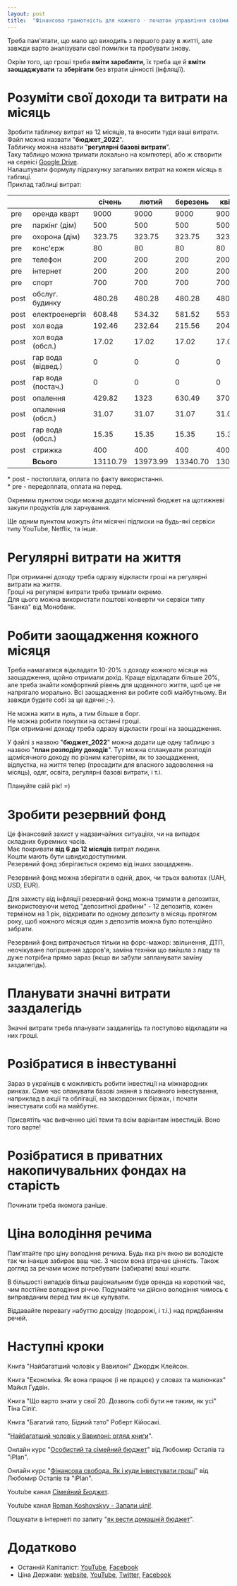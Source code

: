 ```yaml
---
layout: post
title:  "Фінансова грамотність для кожного - початок управління своїми грошима"
---
```


Треба пам'ятати, що мало що виходить з першого разу в житті, але завжди варто аналізувати свої помилки та пробувати знову.  

Окрім того, що гроші треба **вміти заробляти**, їх треба ще й **вміти заощаджувати** та **зберігати** без втрати цінності (інфляції).  

# Розуміти свої доходи та витрати на місяць

Зробити табличку витрат на 12 місяців, та вносити туди ваші витрати.  
Файл можна назвати "**бюджет_2022**".  
Табличку можна назвати "**регулярні базові витрати**".  
Таку таблицю можна тримати локально на компютері, або ж створити на сервісі [Google Drive](https://www.google.com/intl/uk_UA/drive/).  
Налаштувати формулу підрахунку загальних витрат на кожен місяць в таблиці.  
Приклад таблиці витрат:  

|     |                   |січень|лютий |березень|квітень|травень|червень|липень|серпень|вересень|жовтень|листопад|грудень|
|-----|-------------------|------|------|--------|-------|-------|-------|------|-------|--------|-------|--------|-------|
|pre  | оренда кварт      |  9000|  9000|    9000|   9000|   9000|       |      |       |        |       |        |       |
|pre  | паркінг (дім)     |   500|   500|     500|    500|    500|       |      |       |        |       |        |       |
|pre  | охорона (дім)     |323.75|323.75|  323.75| 323.75| 323.75|       |      |       |        |       |        |       |
|pre  | конс'єрж          |    80|    80|      80|     80|     80|       |      |       |        |       |        |       |
|pre  | телефон           |   200|   200|     200|    200|    200|       |      |       |        |       |        |       |
|pre  | інтернет          |   200|   200|     200|    200|    200|       |      |       |        |       |        |       |
|pre  | спорт             |   700|   700|     700|    700|    700|       |      |       |        |       |        |       |
|post | обслуг. будинку   |480.28|480.28|  480.28| 480.28|       |       |      |       |        |       |        |       |
|post | електроенергія    |608.48|534.32|  581.52| 553.04|       |       |      |       |        |       |        |       |
|post | хол вода          |192.46|232.64|  215.56| 204.54|       |       |      |       |        |       |        |       |
|post | хол вода (обсл.)  | 17.02| 17.02|   17.02|  17.02|       |       |      |       |        |       |        |       |
|post | гар вода (відвед.)|     0|     0|       0|      0|       |       |      |       |        |       |        |       |
|post | гар вода (постач.)|     0|     0|       0|      0|       |       |      |       |        |       |        |       |
|post | опалення          |429.82|  1323|  630.49| 370.85|       |       |      |       |        |       |        |       |
|post | опалення (обсл.)  | 31.07| 31.07|   31.07|  31.07|       |       |      |       |        |       |        |       |
|post | гар вода (обсл.)  | 15.35| 15.35|   15.35|  15.35|       |       |      |       |        |       |        |       |
|post | стрижка           |   400|   400|     400|    400|    400|       |      |       |        |       |        |       |
|     | **Всього**        |13110.79|13973.99|13340.70|13012.46|11403.75| |      |       |        |       |        |       |

\* post - постоплата, оплата по факту використання.  
\* pre - передоплата, оплата на перед.  

Окремим пунктом сюди можна додати місячний бюджет на щотижневі закупи продуктів для харчування.  

Ще одним пунктом можуть йти місячні підписки на будь-які сервіси типу YouTube, Netflix, та інше.  

# Регулярні витрати на життя

При отриманні доходу треба одразу відкласти гроші на регулярні витрати на життя.  
Гроші на регулярні витрати треба тримати окремо.  
Для цього можна використати поштові конверти чи сервіси типу "Банка" від Монобанк.  

# Робити заощадження кожного місяця

Треба намагатися відкладати 10-20% з доходу кожного місяця на заощадження, щойно отримали дохід.
Краще відкладати більше 20%, але треба знайти комфортний рівень для щоденного життя, щоб це не напрягало морально.
Всі заощадження ви робите собі майбутньому. Ви завжди будете собі за це вдячні ;-).  

Не можна жити в нуль, а тим більше в борг.  
Не можна робити покупки на останні гроші.  
При отриманні доходу треба одразу відкласти гроші на заощадження.  

У файлі з назвою "**бюджет_2022**" можна додати ще одну таблицю з назвою "**план розподілу доходів**".
Тут можна спланувати розподіл щомісячного доходу по різним категоріям, як то заощадження,
відпустка, на життя тепер (просадити для власного задоволення на місяць), одяг, освіта, регулярні базові витрати, і т.і.  

Плануйте свій рік! =)

# Зробити резервний фонд

Це фінансовий захист у надзвичайних ситуаціях, чи на випадок складних буремних часів.  
Має покривати **від 6 до 12 місяців** витрат людини.  
Кошти мають бути швидкодоступними.  
Резервний фонд зберігається окремо від інших заощаджень.  

Резервний фонд можна зберігати в одній, двох, чи трьох валютах (UAH, USD, EUR).  

Для захисту від інфляції резервний фонд можна тримати в депозитах, використовуючи метод "депозитної драбини" -
12 депозитів, кожен терміном на 1 рік, відкривати по одному депозиту в місяць протягом року,
щоб кожного місяця один з депозитів можна було потенційно забрати.  

Резервний фонд витрачається тільки на форс-мажор:
звільнення, ДТП, неочікуване погіршення здоров'я, заміна техніки що вийшла з ладу та дуже потрібна прямо зараз
(якщо ви забули запланувати заміну заздалегідь).  

# Планувати значні витрати заздалегідь

Значні витрати треба планувати заздалегідь та поступово відкладати на них гроші.

# Розібратися в інвестуванні

Зараз в українців є можливість робити інвестиції на міжнародних ринках.
Саме час опанувати базові знання з пасивного інвестування, наприклад в акції та облігації,
на закордонних біржах, і почати інвестувати собі на майбутнє.  

Присвятіть час вивченню цієї теми та всім варіантам інвестицій. Воно того варте!  

# Розібратися в приватних накопичувальних фондах на старість

Починати треба якомога раніше.  

# Ціна володіння речима

Пам'ятайте про ціну володіння речима. Будь яка річ якою ви володієте так чи інакше забирає ваш час.
З часом вона втрачає цінність. Також догляд за речами може потребувати (забирати) ваші кошти.  

В більшості випадків більш раціональним буде оренда на короткий час, чим постійне володіння річчю.
Подумайте чи дійсно володіння чимось є виправданим перед тим як це купувати.  

Віддавайте перевагу набуттю досвіду (подорожі, і т.і.) над придбанням речей.  

# Наступні кроки

Книга "Найбагатший чоловік у Вавилоні" Джордж Клейсон.  

Книга "Економіка. Як вона працює (і не працює) у словах та малюнках" Майкл Гудвін.  

Книга "Що варто знати у свої 20. Дозволь собі бути не таким, як усі" Тіна Cіліґ.  

Книга "Багатий тато, Бідний тато" Роберт Кійосакі.  

"[Найбагатший чоловік у Вавилоні: огляд книги](https://simeinyi-budzhet.ua/save/%D0%BD%D0%B0%D0%B9%D0%B1%D0%B0%D0%B3%D0%B0%D1%82%D1%88%D0%B8%D0%B9-%D1%87%D0%BE%D0%BB%D0%BE%D0%B2%D1%96%D0%BA-%D1%83-%D0%B2%D0%B0%D0%B2%D0%B8%D0%BB%D0%BE%D0%BD%D1%96/)".

Онлайн курс "[Особистий та сімейний бюджет](https://courses.prometheus.org.ua/courses/course-v1:Prometheus+PFB101+2021_T3/about)" від Любомир Остапів та "iPlan".

Онлайн курс "[Фінансова свобода. Як і куди інвестувати гроші](https://prometheus.org.ua/prometheus-plus/finance-iplan/)" від Любомир Остапів та "iPlan".

Youtube канал [Сімейний Бюджет](https://www.youtube.com/channel/UCFcnbBzej0nGa-uBbROmOnw).

Youtube канал [Roman Koshovskyy - Запали цілі!](https://www.youtube.com/channel/UCikNu7J-CoGaHLW4-4YMgAQ).

Пошукати в інтернеті по запиту "[як вести домашній бюджет](https://www.google.com/search?q=%D1%8F%D0%BA+%D0%B2%D0%B5%D1%81%D1%82%D0%B8+%D0%B4%D0%BE%D0%BC%D0%B0%D1%88%D0%BD%D1%96%D0%B9+%D0%B1%D1%8E%D0%B4%D0%B6%D0%B5%D1%82)".

# Додатково

- Останній Капіталіст: [YouTube](https://www.youtube.com/channel/UCGSqw82Zny7_z-QLpyMAxIw), [Facebook](https://www.facebook.com/OstanniyCapitalist)
- Ціна Держави: [website](https://cost.ua), [YouTube](https://www.youtube.com/channel/UC0AAh4OM7Ihs8hwk4vcJjtg), [Twitter](https://twitter.com/CASE_Ukraine), [Facebook](https://www.facebook.com/cost.ukraine)
